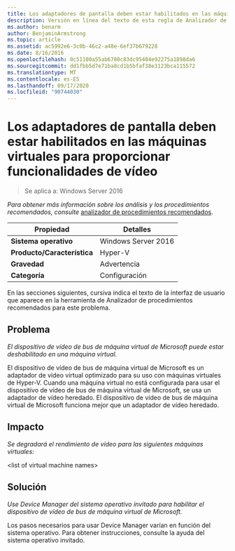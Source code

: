 ```yaml
---
title: Los adaptadores de pantalla deben estar habilitados en las máquinas virtuales para proporcionar funcionalidades de vídeo
description: Versión en línea del texto de esta regla de Analizador de procedimientos recomendados.
ms.author: benarm
author: BenjaminArmstrong
ms.topic: article
ms.assetid: ac5992e6-3c0b-46c2-a48e-6ef37b679228
ms.date: 8/16/2016
ms.openlocfilehash: 0c51100a55ab6780c83dc95404e92275a1898da6
ms.sourcegitcommit: dd1fbb5d7e71ba8cd1b5bfaf38e3123bca115572
ms.translationtype: MT
ms.contentlocale: es-ES
ms.lasthandoff: 09/17/2020
ms.locfileid: "90744030"
---
```

# <a name="display-adapters-should-be-enabled-in-virtual-machines-to-provide-video-capabilities"></a>Los adaptadores de pantalla deben estar habilitados en las máquinas virtuales para proporcionar funcionalidades de vídeo

>Se aplica a: Windows Server 2016



*Para obtener más información sobre los análisis y los procedimientos recomendados, consulte* [analizador de procedimientos recomendados](https://go.microsoft.com/fwlink/?LinkId=122786).

|Propiedad|Detalles|
|-|-|
|**Sistema operativo**|Windows Server 2016|
|**Producto/Característica**|Hyper-V|
|**Gravedad**|Advertencia|
|**Categoría**|Configuración|

En las secciones siguientes, cursiva indica el texto de la interfaz de usuario que aparece en la herramienta de Analizador de procedimientos recomendados para este problema.

## <a name="issue"></a>Problema

*El dispositivo de vídeo de bus de máquina virtual de Microsoft puede estar deshabilitado en una máquina virtual.*

El dispositivo de vídeo de bus de máquina virtual de Microsoft es un adaptador de vídeo virtual optimizado para su uso con máquinas virtuales de Hyper-V. Cuando una máquina virtual no está configurada para usar el dispositivo de vídeo de bus de máquina virtual de Microsoft, se usa un adaptador de vídeo heredado. El dispositivo de vídeo de bus de máquina virtual de Microsoft funciona mejor que un adaptador de vídeo heredado.

## <a name="impact"></a>Impacto

*Se degradará el rendimiento de vídeo para las siguientes máquinas virtuales:*

\<list of virtual machine names>

## <a name="resolution"></a>Solución

*Use Device Manager del sistema operativo invitado para habilitar el dispositivo de vídeo de bus de máquina virtual de Microsoft.*

Los pasos necesarios para usar Device Manager varían en función del sistema operativo. Para obtener instrucciones, consulte la ayuda del sistema operativo invitado.



